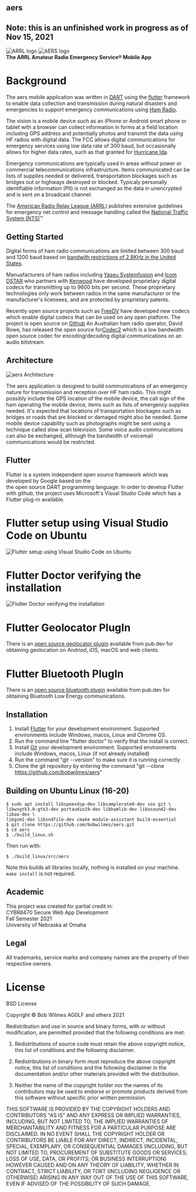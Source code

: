 ## aers
## Note: this is an unfinished work in progress as of Nov 15, 2021

![ARRL logo](https://www.arrl.org/images/view/News/ARRL_Diamond_2021_Black_RGB.jpg)
![AERS logo](https://www.arrl.org/images/view/News/ares-cl-lrg_3.jpg)\
**The ARRL Amateur Radio Emergency Service&reg; Mobile App**

# Background
The aers mobile application was written in [DART](https://dart.dev/) using the 
[flutter](https://flutter.dev/) framework to enable data collection and transmission during natural disasters 
and emergencies to support emergency communications using [Ham Radio](http://www.arrl.org/what-is-ham-radio).

The vision is a mobile device such as an iPhone or Android smart phone or
tablet with a browser can collect information in forms at a field location
including GPS address and potentially photos and transmit the data using
HF radios with digital data. The FCC allows digital communications for
emergency services using low data rate of 300 baud, but occasionally allows
for higher data rates, such as that granted for [Hurricane Ida](https://www.arrl.org/news/fcc-grants-temporary-waiver-to-permit-higher-symbol-rate-data-transmissions-for-hurricane-ida-traffi).

Emergency communications are typically used in areas without power or commercial telecommunications
infrastructure. Items communicated can be lists of supplies needed or delivered, transportation
blockages such as bridges out or highways destroyed or blocked. Typicaly personally identifiable
information (PII) is not exchanged as the data in unencrypted and is sent on a broadcast channel.

The [American Radio Relay League (ARRL)](http://arrl.org/) publishes extensive guidelines for emergency
net control and message handling called the [National Traffic System (NTS)](http://www.arrl.org/nts)&trade;

## Getting Started

Digital forms of ham radio communications are limited between 300 baud and 1200 baud
based on [bandwith restrictions of 2.8KHz in the United States](https://www.arrl.org/news/arrl-renews-request-for-fcc-to-replace-symbol-rate-with-bandwidth-limit).

Manuafacturers of ham radios including [Yaseu Systemfusion](http://systemfusion.yaesu.com/what-is-system-fusion/)
and [Icom DSTAR](https://www.icomamerica.com/en/products/amateur/dstar/dstar/default.aspx) who partners with
[Kenwood](https://www.kenwood.com/usa/com/amateur/th-d74a/) have developed proprietary digital codecs for 
transmitting up to 9600 bits per second. These proprietary technologies only work between radios in the same 
manufacturer or the manufacturer's licensees, and are protected by proprietary patents.

Recently open source projects such as [FreeDV](https://freedv.org/) have developed new codecs which
enable digital codecs that can be used on any open platform. The project is open source on [Github](https://github.com/drowe67/freedv-gui)
An Australian ham radio operator, David Rowe, has released the open source for[Codec2](https://github.com/drowe67/codec2)
which is a low bandwidth open source codec for encoding/decoding digital communications on an audio
bitstream.


## Architecture
![aers Architecture](images/aersarchitecture.jpg)

The aers application is designed to build communications of an emergency nature for transmission and
reception over HF ham radio. This might possibly include the GPS location of the mobile device,
the call sign of the ham operating the mobile device, items such as lists of emergency supplies needed.
It's expected that locations of transportation blockages such as bridges or roads that are blocked or
damaged might also be needed. Some mobile device capability such as photographs might be sent using
a technique called slow scan television. Some voice audio communications can also be exchanged, although
the bandwidth of voicemail communications would be restricted.

## Flutter
Flutter is a system independent open source framework which was developed by Google based on the  
the open source DART programming language. In order to develop Flutter with github, the project
uses Microsoft's Visual Studio Code which has a Flutter plug-in available.

# Flutter setup using Visual Studio Code on Ubuntu
![Flutter setup using Visual Studio Code on Ubuntu](images/flutterdev.png)

# Flutter Doctor verifying the installation
![Flutter Doctor verifying the installation](images/flutterdoctor.png)

# Flutter Geolocator PlugIn
There is an [open source geolocator plugin](https://pub.dev/packages/geolocator) available from pub.dev
for obtaining geolocation on Andriod, iOS, macOS and web clients.

# Flutter Bluetooth PlugIn
There is an [open source bluetooth plugin](https://pub.dev/packages/flutter_blue) available from pub.dev
for obtaining Bluetooth Low Energy communications.

## Installation
1. Install [Flutter](https://flutter.dev/docs/get-started/install) for your development environment. Supported environments include Windows, macos, Linux and Chrome OS.
2. Run the command line "flutter doctor" to verify that the install is correct.
3. Install [Git](https://github.com/git-guides/install-git) your development environment. Supported environments include Windows, macos, Linux (if not already installed)
4. Run the command "git --version" to make sure it is running correctly
5. Clone the git repository by entering the command "git --clone https://github.com/bobwilmes/aers"

## Building on Ubuntu Linux (16-20)
  ```
  $ sudo apt install libspeexdsp-dev libsamplerate0-dev sox git \
  libwxgtk3.0-gtk3-dev portaudio19-dev libhamlib-dev libasound2-dev libao-dev \
  libgsm1-dev libsndfile-dev cmake module-assistant build-essential
  $ git clone https://github.com/bobwilmes/aers.git
  $ cd aers
  $ ./build_linux.sh
  ```
  

  Then run with:
  ```
  $ ./build_linux/src/aers
  ```
  
  Note this builds all libraries locally, nothing is installed on your machine.  ```make install``` is not required.

  
## Academic

This project was created for partial credit in:  
CYBR8470 Secure Web App Development  
Fall Semester 2021  
University of Nebraska at Omaha  

## Legal

All trademarks, service marks and company names are the property of their respective owners.

# License
BSD License
  
Copyright &copy; Bob Wilmes AG0LF and others 2021

Redistribution and use in source and binary forms, with or without modification, are permitted provided that the following conditions are met:

1. Redistributions of source code must retain the above copyright notice, this list of conditions and the following disclaimer.

2. Redistributions in binary form must reproduce the above copyright notice, this list of conditions and the following disclaimer in the documentation and/or other materials provided with the distribution.

3. Neither the name of the copyright holder nor the names of its contributors may be used to endorse or promote products derived from this software without specific prior written permission.

THIS SOFTWARE IS PROVIDED BY THE COPYRIGHT HOLDERS AND CONTRIBUTORS "AS IS" AND ANY EXPRESS OR IMPLIED WARRANTIES, INCLUDING, BUT NOT LIMITED TO, THE IMPLIED WARRANTIES OF MERCHANTABILITY AND FITNESS FOR A PARTICULAR PURPOSE ARE DISCLAIMED. IN NO EVENT SHALL THE COPYRIGHT HOLDER OR CONTRIBUTORS BE LIABLE FOR ANY DIRECT, INDIRECT, INCIDENTAL, SPECIAL, EXEMPLARY, OR CONSEQUENTIAL DAMAGES (INCLUDING, BUT NOT LIMITED TO, PROCUREMENT OF SUBSTITUTE GOODS OR SERVICES; LOSS OF USE, DATA, OR PROFITS; OR BUSINESS INTERRUPTION) HOWEVER CAUSED AND ON ANY THEORY OF LIABILITY, WHETHER IN CONTRACT, STRICT LIABILITY, OR TORT (INCLUDING NEGLIGENCE OR OTHERWISE) ARISING IN ANY WAY OUT OF THE USE OF THIS SOFTWARE, EVEN IF ADVISED OF THE POSSIBILITY OF SUCH DAMAGE.
